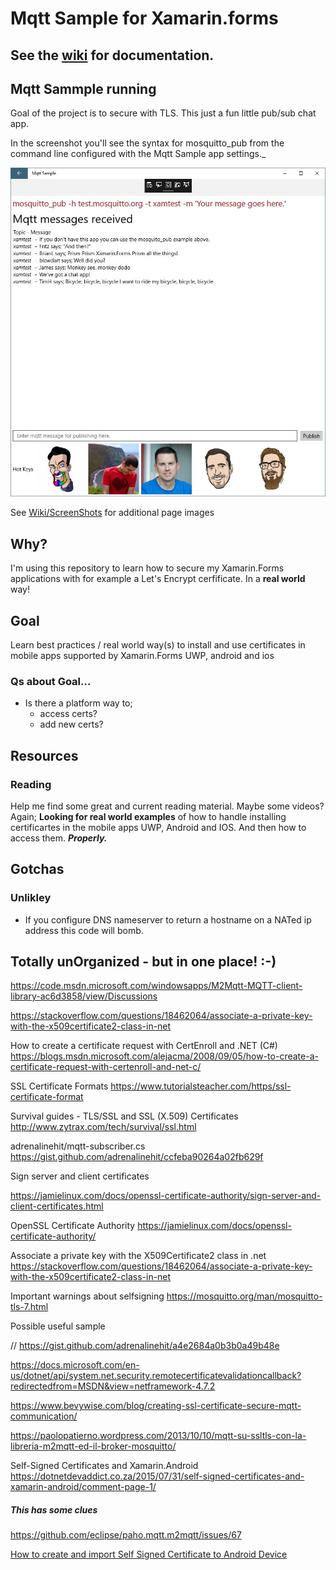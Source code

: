 # Mqtt Sample for Xamarin.forms
## See the [wiki](https://github.com/jhalbrecht/XamarinFormsMqttSample/wiki) for documentation.

## Mqtt Sammple running
Goal of the project is to secure with TLS. This just a fun little pub/sub chat app. 

In the screenshot you'll see the syntax for mosquitto_pub from the command line configured with the Mqtt Sample app settings._

![](images/XamFormsMqttUwpDemo.JPG)



See [Wiki/ScreenShots](https://github.com/jhalbrecht/XamarinFormsMqttSample/wiki/ScreenShots) for additional page images


## Why?
I'm using this repository to learn how to secure my Xamarin.Forms applications with for example a Let's Encrypt cerfificate. In a **real world** way!

## Goal
Learn best practices / real world way(s) to install and use certificates in mobile apps supported by Xamarin.Forms UWP, android and ios
### Qs about Goal...

* Is there a platform way to;
  - access certs?
  - add new certs?

## Resources

### Reading
Help me find some great and current reading material. Maybe some videos? Again; **Looking for real world examples** of how to handle installing certificartes in 
the mobile apps UWP, Android and IOS. And then how to access them. **_Properly._**

## Gotchas
### Unlikley 
- If you configure DNS nameserver to return a hostname on a NATed ip address this code will bomb.

## Totally unOrganized - but in one place! :-)

https://code.msdn.microsoft.com/windowsapps/M2Mqtt-MQTT-client-library-ac6d3858/view/Discussions

https://stackoverflow.com/questions/18462064/associate-a-private-key-with-the-x509certificate2-class-in-net

How to create a certificate request with CertEnroll and .NET (C#)
https://blogs.msdn.microsoft.com/alejacma/2008/09/05/how-to-create-a-certificate-request-with-certenroll-and-net-c/

SSL Certificate Formats
https://www.tutorialsteacher.com/https/ssl-certificate-format

Survival guides - TLS/SSL and SSL (X.509) Certificates
http://www.zytrax.com/tech/survival/ssl.html


adrenalinehit/mqtt-subscriber.cs
https://gist.github.com/adrenalinehit/ccfeba90264a02fb629f

Sign server and client certificates

https://jamielinux.com/docs/openssl-certificate-authority/sign-server-and-client-certificates.html

OpenSSL Certificate Authority
https://jamielinux.com/docs/openssl-certificate-authority/

Associate a private key with the X509Certificate2 class in .net
https://stackoverflow.com/questions/18462064/associate-a-private-key-with-the-x509certificate2-class-in-net

Important warnings about selfsigning
https://mosquitto.org/man/mosquitto-tls-7.html

Possible useful sample

// https://gist.github.com/adrenalinehit/a4e2684a0b3b0a49b48e


https://docs.microsoft.com/en-us/dotnet/api/system.net.security.remotecertificatevalidationcallback?redirectedfrom=MSDN&view=netframework-4.7.2
     
https://www.bevywise.com/blog/creating-ssl-certificate-secure-mqtt-communication/

https://paolopatierno.wordpress.com/2013/10/10/mqtt-su-ssltls-con-la-libreria-m2mqtt-ed-il-broker-mosquitto/

Self-Signed Certificates and Xamarin.Android
https://dotnetdevaddict.co.za/2015/07/31/self-signed-certificates-and-xamarin-android/comment-page-1/

##### This has some clues

https://github.com/eclipse/paho.mqtt.m2mqtt/issues/67

[How to create and import Self Signed Certificate to Android Device](https://aboutssl.org/how-to-create-and-import-self-signed-certificate-to-android-device/)